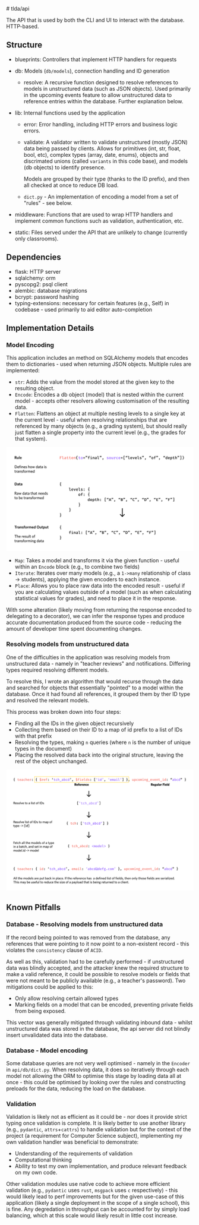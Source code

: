 # tlda/api

The API that is used by both the CLI and UI to interact with the database. HTTP-based.

## Structure
- blueprints: Controllers that implement HTTP handlers for requests
- db: Models (`db/models`), connection handling and ID generation
    - resolve: A recursive function designed to resolve references to
      models in unstructured data (such as JSON objects). Used primarily
      in the upcoming events feature to allow unstructured data to reference
      entries within the database. Further explanation below.
- lib: Internal functions used by the application
    - error: Error handling, including HTTP errors and business logic errors.
    - validate: A validator written to validate unstructured (mostly JSON) data
      being passed by clients. Allows for primitives (int, str, float, bool, etc),
      complex types (array, date, enums), objects and discrimated unions (called
      `variants` in this code base), and models (db objects) to identify presence.

      Models are grouped by their type (thanks to the ID prefix), and then all checked
      at once to reduce DB load.
    - `dict.py` - An implementation of encoding a model from a set of "rules" - see below.

- middleware: Functions that are used to wrap HTTP handlers and implement common functions
  such as validation, authentication, etc.
- static: Files served under the API that are unlikely to change (currently only classrooms).

## Dependencies
- flask: HTTP server
- sqlalchemy: orm
- pyscopg2: psql client
- alembic: database migrations
- bcrypt: password hashing
- typing-extensions: necessary for certain features (e.g., Self) in codebase - used primarily to aid editor auto-completion

## Implementation Details

### Model Encoding

This application includes an method on SQLAlchemy models that encodes them to dictionaries - used when returning JSON objects. Multiple rules are implemented:
- `str`: Adds the value from the model stored at the given key to the resulting object.
- `Encode`: Encodes a db object (model) that is nested within the current model - accepts other resolvers allowing customisation of the resulting data.
- `Flatten`: Flattens an object at multiple nesting levels to a single key at the current level - useful when resolving relationships that are referenced by many objects (e.g., a grading system), but should really just flatten a single property into the current level (e.g., the grades for that system).

![An image representing the transformation from nested to flattened keys](../images/flatten-logic-explained.png)

- `Map`: Takes a model and transforms it via the given function - useful within an `Encode` block (e.g., to combine two fields)
- `Iterate`: Iterates over many models (e.g., a `1->many` relationship of class -> students), applying the given encoders to each instance.
- `Place`: Allows you to place raw data into the encoded result - useful if you are calculating values outside of a model (such as when calculating statistical values for grades), and need to place it in the response.

With some alteration (likely moving from returning the response encoded to delegating to a decorator), we can infer the response types and produce accurate documentation produced from the source code - reducing the amount of developer time spent documenting changes.

### Resolving models from unstructured data

One of the difficulties in the application was resolving models from unstructured data - namely in "teacher reviews" and notifications. Differing types required resolving different models.

To resolve this, I wrote an algorithm that would recurse through the data and searched for objects that essentially "pointed" to a model within the database. Once it had found all references, it grouped them by ther ID type and resolved the relevant models.

This process was broken down into four steps:
- Finding all the IDs in the given object recursively
- Collecting them based on their ID to a map of id prefix to a list of IDs with that prefix
- Resolving the types, making `n` queries (where `n` is the number of unique types in the document)
- Placing the resolved data back into the original structure, leaving the rest of the object unchanged.

![An image describing the steps above visually](../images/resolve-fields.png)

## Known Pitfalls

### Database - Resolving models from unstructured data

If the record being pointed to was removed from the database, any references that were pointing to it now point to a non-existent record - this violates the `consistency` clause of `ACID`.

As well as this, validation had to be carefully performed - if unstructured data was blindly accepted, and the attacker knew the required structure to make a valid reference, it could be possible to resolve models or fields that were not meant to be publicly available (e.g., a teacher's password). Two mitigations could be applied to this:
- Only allow resolving certain allowed types
- Marking fields on a model that can be encoded, preventing private fields from being exposed.

This vector was generally mitigated through validating inbound data - whilst unstructured data was stored in the database, the api server did not blindly insert unvalidated data into the database.

### Database - Model encoding

Some database queries are not very well optimised - namely in the `Encoder` in `api/db/dict.py`. When resolving data, it does so iteratively through each model not allowing the ORM to optimise this stage by loading data all at once - this could be optimised by looking over the rules and constructing preloads for the data, reducing the load on the database.

### Validation

Validation is likely not as efficient as it could be - nor does it provide strict typing once validation is complete. It is likely better to use another library (e.g., `pydantic`, `attrs`+`cattrs`) to handle validation but for the context of the project (a requirement for Computer Science subject), implementing my own validation handler was beneficial to demonstrate:
- Understanding of the requirements of validation
- Computational thinking
- Ability to test my own implementation, and produce relevant feedback on my own code.

Other validation modules use native code to achieve more efficient validation (e.g., `pydantic` uses `rust`, `msgpack` uses `c` respectively) - this would likely lead to perf improvements but for the given use-case of this application (likely a single deployment in the scope of a single school), this is fine. Any degredation in throughput can be accounted for by simply load balancing, which at this scale would likely result in little cost increase.
